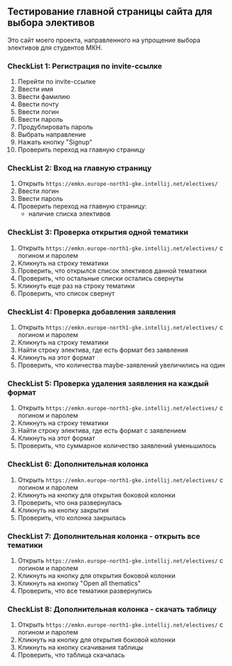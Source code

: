## Тестирование главной страницы сайта для выбора элективов

Это сайт моего проекта, направленного на упрощение выбора элективов для студентов МКН.

### CheckList 1: Регистрация по invite-ссылке
1. Перейти по invite-ссылке
4. Ввести имя
5. Ввести фамилию
3. Ввести почту
2. Ввести логин
6. Ввести пароль
7. Продублировать пароль
8. Выбрать направление
9. Нажать кнопку "Signup"
10. Проверить переход на главную страницу

### CheckList 2: Вход на главную страницу
1. Открыть `https://emkn.europe-north1-gke.intellij.net/electives/`
2. Ввести логин
3. Ввести пароль
4. Проверить переход на главную страницу:
   - наличие списка элективов

### CheckList 3: Проверка открытия одной тематики
1. Открыть `https://emkn.europe-north1-gke.intellij.net/electives/` с логином и паролем
2. Кликнуть на строку тематики
3. Проверить, что открылся список элективов данной тематики
4. Проверить, что остальные списки остались свернуты
5. Кликнуть еще раз на строку тематики
6. Проверить, что список свернут

### CheckList 4: Проверка добавления заявления
1. Открыть `https://emkn.europe-north1-gke.intellij.net/electives/` с логином и паролем
2. Кликнуть на строку тематики
3. Найти строку электива, где есть формат без заявления
4. Кликнуть на этот формат
5. Проверить, что количества maybe-заявлений увеличились на один

### CheckList 5: Проверка удаления заявления на каждый формат
1. Открыть `https://emkn.europe-north1-gke.intellij.net/electives/` с логином и паролем
2. Кликнуть на строку тематики
3. Найти строку электива, где есть формат с заявлением
3. Кликнуть на этот формат
4. Проверить, что суммарное количество заявлений уменьшилось

### CheckList 6: Дополнительная колонка
1. Открыть `https://emkn.europe-north1-gke.intellij.net/electives/` с логином и паролем
2. Кликнуть на кнопку для открытия боковой колонки
3. Проверить, что она развернулась
4. Кликнуть на кнопку закрытия
5. Проверить, что колонка закрылась

### CheckList 7: Дополнительная колонка - открыть все тематики
1. Открыть `https://emkn.europe-north1-gke.intellij.net/electives/` с логином и паролем
2. Кликнуть на кнопку для открытия боковой колонки
3. Кликнуть на кнопку "Open all thematics"
4. Проверить, что все тематики развернулись

### CheckList 8: Дополнительная колонка - скачать таблицу
1. Открыть `https://emkn.europe-north1-gke.intellij.net/electives/` с логином и паролем
2. Кликнуть на кнопку для открытия боковой колонки
3. Кликнуть на кнопку скачивания таблицы
4. Проверить, что таблица скачалась
